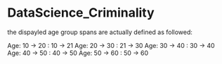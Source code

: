 # DataScience_Criminality

the dispayled age group spans are actually defined as followed:

Age: 10 -> 20 : 10 -> 21
Age: 20 -> 30 : 21 -> 30
Age: 30 -> 40 : 30 -> 40
Age: 40 -> 50 : 40 -> 50
Age: 50 -> 60 : 50 -> 60
